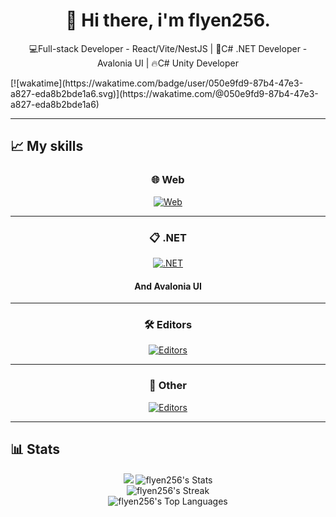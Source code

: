 <h1 align="center">👋 Hi there, i'm flyen256.</h1>
<p align="center">💻Full-stack Developer - React/Vite/NestJS | 🌟C# .NET Developer - Avalonia UI | 🔥C# Unity Developer</p>
[![wakatime](https://wakatime.com/badge/user/050e9fd9-87b4-47e3-a827-eda8b2bde1a6.svg)](https://wakatime.com/@050e9fd9-87b4-47e3-a827-eda8b2bde1a6)<br/>
<hr/>

## 📈 My skills
<div align="center">
  
  ### 🌐 Web
  [![Web](https://skillicons.dev/icons?i=js,ts,html,css,express,nestjs,react,vite,styledcomponents,redux,redis,prisma,postgres)](https://skillicons.dev)
  <hr/>
  
  ### 📋 .NET
  [![.NET](https://skillicons.dev/icons?i=cs,unity,dotnet)](https://skillicons.dev)
  #### And Avalonia UI
  <hr/>
  
  ### 🛠️ Editors
  [![Editors](https://skillicons.dev/icons?i=vscode,visualstudio,rider)](https://skillicons.dev)
  <hr/>
  
  ### 🔗 Other
  [![Editors](https://skillicons.dev/icons?i=nodejs,arch,linux,figma,discordjs,blender,bash,unreal,ps,nginx,ae)](https://skillicons.dev)
</div>
<hr/>

## 📊 Stats

<div align="center">
  
  [![](https://wakatime.com/share/@flyen256/7f54f84c-e643-4da0-8d0e-52391c98f232.svg)](https://wakatime.com/share/@flyen256/7f54f84c-e643-4da0-8d0e-52391c98f232.svg)
  ![flyen256's Stats](https://github-readme-stats.vercel.app/api?username=flyen256&theme=onedark&show_icons=true&hide_border=true&count_private=true)<br/>
  ![flyen256's Streak](https://github-readme-streak-stats.herokuapp.com/?user=flyen256&theme=onedark&hide_border=true)<br/>
  ![flyen256's Top Languages](https://github-readme-stats.vercel.app/api/top-langs/?username=flyen256&theme=onedark&show_icons=true&hide_border=true&layout=compact)<br/>
  
</div>

